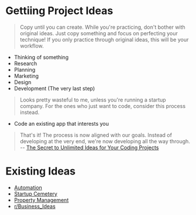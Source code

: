 # Gettiing Project Ideas
> Copy until you can create. While you're practicing, don't bother with original ideas. Just copy something and focus on perfecting your technique!
> If you only practice through original ideas, this will be your workflow.
* Thinking of something
* Research
* Planning
* Marketing
* Design
* Development (The very last step)
> Looks pretty wasteful to me, unless you're running a startup company.
> For the ones who just want to code, consider this process instead.
* Code an existing app that interests you
> That's it! The process is now aligned with our goals. Instead of developing at the very end, we're now developing all the way through.
-- [The Secret to Unlimited Ideas for Your Coding Projects](https://www.freecodecamp.org/news/the-secret-to-unlimited-project-ideas)

# Existing Ideas
* [Automation](https://medium.com/@chrisbuetti/how-i-eat-for-free-in-nyc-using-python-automation-artificial-intelligence-and-instagram-a5ed8a1e2a10)
* [Startup Cemetery](https://www.failory.com/cemetery)
* [Property Management](https://www.projecthatch.co/interview/how-i-built-a-400k-month-property-management-tool-because-i-needed-the-product)
* [r/Business_Ideas](https://www.reddit.com/r/Business_Ideas)
